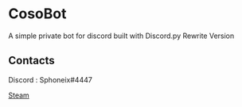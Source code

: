 # CosoBot
A simple private bot for discord built with Discord.py Rewrite Version
## Contacts
Discord : Sphoneix#4447


[Steam]("www.steamcommunity.com/id/sphoneix")
